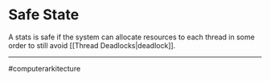 # Safe State
A stats is safe if the system can allocate resources to each thread in some order to still avoid [[Thread Deadlocks|deadlock]].

---
#computerarkitecture